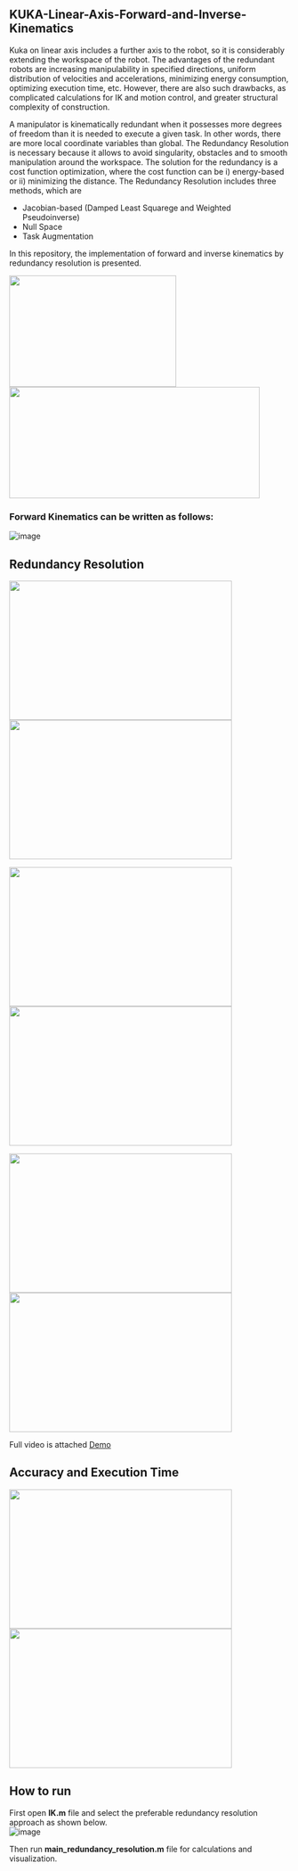 ## KUKA-Linear-Axis-Forward-and-Inverse-Kinematics
Kuka on linear axis includes a further axis to the robot, so it is considerably extending the workspace of the robot. The advantages of the redundant robots are increasing manipulability in specified directions, uniform distribution of velocities and accelerations, minimizing energy consumption, optimizing execution time, etc. However, there are also such drawbacks, as complicated calculations for IK and motion control, and greater structural complexity of construction. 

A manipulator is kinematically redundant when it possesses more degrees of freedom than it is needed to execute a given task. In other words, there are more local coordinate variables than global. The Redundancy Resolution is necessary because it allows to avoid singularity, obstacles and to smooth manipulation around the workspace. The solution for the redundancy is a cost function optimization, where the cost function can be i) energy-based  or ii) minimizing the distance. The Redundancy Resolution includes three methods, which are
- Jacobian-based (Damped Least Squarege and Weighted Pseudoinverse)
- Null Space
- Task Augmentation

In this repository, the implementation of forward and inverse kinematics by redundancy resolution is presented.

<p float="left">
  <img src="https://user-images.githubusercontent.com/90580636/171466339-c1a0e96f-71ec-41f2-8891-c0522536ea04.png" width="300" height="200" />
  <img src="https://user-images.githubusercontent.com/90580636/171468054-fc96ca19-5f39-4893-9723-24872b333bb4.png" width="450" height="200" />
</p>

### Forward Kinematics can be written as follows:
![image](https://user-images.githubusercontent.com/90580636/171468322-838cf1ab-ec6d-4d20-b146-d6a899b7f772.png)

## Redundancy Resolution
<p float="left">
  <img src="https://user-images.githubusercontent.com/90580636/171469073-93323e4f-abcc-469c-b489-19b9a1db5b5d.png" width="400" height="250" />
  <img src="https://user-images.githubusercontent.com/90580636/171469345-cb54277e-f549-4ec6-8ec3-556dd4845b13.png" width="400" height="250" />
</p>

<p float="left">
  <img src="https://user-images.githubusercontent.com/90580636/171469849-489290aa-b067-4952-9732-b77974ec8a10.png" width="400" height="250" />
  <img src="https://user-images.githubusercontent.com/90580636/171469928-d7b110be-e9cd-44af-a386-8c02b60a546d.png" width="400" height="250" />
</p>

<p float="left">
  <img src="https://user-images.githubusercontent.com/90580636/171470153-220e32db-2a84-4a0e-a2dc-6f905537f914.png" width="400" height="250" />
  <img src="https://user-images.githubusercontent.com/90580636/171528705-ad43698d-2fb1-4dde-9b31-ebfeaaa90476.gif" width="400" height="250" />
</p>

Full video is attached [Demo](https://drive.google.com/file/d/1I8UYfvtLoLUNbsUBSjFK0nfnFJDAhTh2/view?usp=sharing)

## Accuracy and Execution Time
<p float="left">
  <img src="https://user-images.githubusercontent.com/90580636/171470183-2ce3e89f-c301-4c04-a6e9-2bafcdb007ac.png" width="400" height="250" />
  <img src="https://user-images.githubusercontent.com/90580636/171470229-4b67a4a2-a5a0-4eb3-bdb6-4ea947d22362.png" width="400" height="250" />
</p>

## How to run
First open **IK.m** file and select the preferable redundancy resolution approach as shown below.  
![image](https://user-images.githubusercontent.com/90580636/171529073-6cd53dc4-00f9-4a7c-ab84-731ca4e7e62f.png)

Then run **main_redundancy_resolution.m** file for calculations and visualization.

